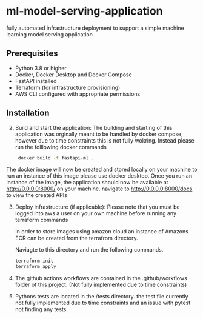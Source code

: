 # ml-model-serving-application
fully automated infrastructure deployment to support a simple machine learning model serving application


## Prerequisites

- Python 3.8 or higher
- Docker, Docker Desktop and Docker Compose
- FastAPI installed
- Terraform (for infrastructure provisioning)
- AWS CLI configured with appropriate permissions

## Installation

2. Build and start the application:
    The building and starting of this application was orginally meant to be handled by docker compose, however due to time constraints this is not fully wokring. Instead please run the folllowing docker commands 
    ```bash
     docker build -t fastapi-ml . 
    ```
  The docker image will now be created and stored locally on your machine
  to run an instance of this image please use docker desktop. 
  Once you run an instance of the image, the application should now be available at http://0.0.0.0:8000/ on your machine.
  navigate to http://0.0.0.0:8000/docs to view the created APIs

3. Deploy infrastructure (if applicable):
    Please note that you must be logged into aws a user on your own machine before running any terraform commands
    
    In order to store images using amazon cloud an instance of Amazons ECR can be created from the terrafrom directory.

    Naviagte to this directory and run the following commands.
    ```bash
    terraform init
    terraform apply
    ```
4. The github actions workflows are contained in the .github/workflows folder of this project.
    (Not fully implemented due to time constraints)

5. Pythons tests are located in the /tests directory.
    the test file currently not fully implemented due to time constraints and an issue with pytest not finding any tests. 



